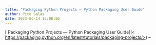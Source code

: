 ```yaml
---
title: "Packaging Python Projects — Python Packaging User Guide"
author: Pito Salas
date: 2023-06-14 15:00:00
---
```



[ Packaging Python Projects — Python Packaging User Guide](<
https://packaging.python.org/en/latest/tutorials/packaging-projects/>) –


